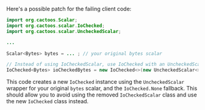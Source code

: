 Here's a possible patch for the failing client code:
```java
import org.cactoos.Scalar;
import org.cactoos.scalar.IoChecked;
import org.cactoos.scalar.UncheckedScalar;

...

Scalar<Bytes> bytes = ... ; // your original bytes scalar

// Instead of using IoCheckedScalar, use IoChecked with an UncheckedScalar
IoChecked<Bytes> ioCheckedBytes = new IoChecked<>(new UncheckedScalar<>(bytes), IoChecked.None);
```
This code creates a new `IoChecked` instance using the `UncheckedScalar` wrapper for your original `bytes` scalar, and the `IoChecked.None` fallback. This should allow you to avoid using the removed `IoCheckedScalar` class and use the new `IoChecked` class instead.